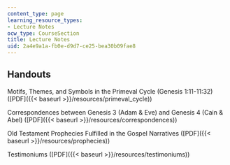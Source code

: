 ```yaml
---
content_type: page
learning_resource_types:
- Lecture Notes
ocw_type: CourseSection
title: Lecture Notes
uid: 2a4e9a1a-fb0e-d9d7-ce25-bea30b09fae8
---
```


Handouts
--------

Motifs, Themes, and Symbols in the Primeval Cycle (Genesis 1:11-11:32) ([PDF]({{< baseurl >}}/resources/primeval_cycle))

Correspondences between Genesis 3 (Adam & Eve) and Genesis 4 (Cain & Abel) ([PDF]({{< baseurl >}}/resources/correspondences))

Old Testament Prophecies Fulfilled in the Gospel Narratives ([PDF]({{< baseurl >}}/resources/prophecies))

Testimoniums ([PDF]({{< baseurl >}}/resources/testimoniums))